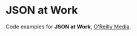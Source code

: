 JSON at Work
============

Code examples for __JSON at Work__, [O'Reilly Media](http://www.oreilly.com/).
